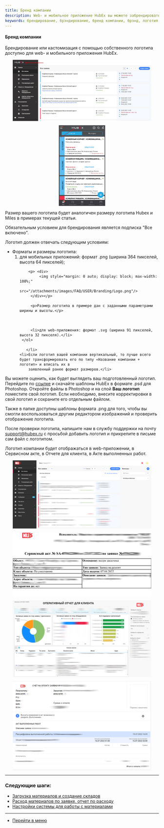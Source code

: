 ```yaml
---
title: Бренд компании
description: Web- и мобильное приложение HubEx вы можете забрендировать с помощью собственного логотипа. Обязательным условием для использования собственного логотипа является подписка PROFI. Для того, чтобы добавить логоитип вашей компании, напишите нам в службу поддержки на почту support@hubex.ru с просьбой добавить логотип.
keywords: брендирование, брэндирование, бренд компании, брэнд, логотип, свой логотип, собственный логотип, hubex, хабекс, хубекс, хабикс
---
```


#### Бренд компании
<html>
<meta charset="utf-8">

</html>
<body>
<p>Брендирование или кастомизация с помощью собственного логотипа доступно для web- и мобильного приложения HubEx.</p>
 <p> <div>
             <img style="margin: 0 auto; display: block; max-width: 90%;"
                  src="/attachments/images/FAQ/USER/Branding/LogoMain.jpg"/>
         </div></p>
          <p> <div>
             <img style="margin: 0 auto; display: block; max-width: 30%;"
                  src="/attachments/images/FAQ/USER/Branding/LogoMob.jpg"/>
         </div></p>
<p>Размер вашего логотипа будет аналогичен размеру логотипа Hubex и Miles в примерах текущей статьи. </p>
<p> Обязательным условием для
    брендирования является подписка "Все включено". </p>


<p>Логотип должен отвечать следующим условиям:</p>
<ul>
    <li>Форматы и размеры логотипа:
     <ol>
         <li>для мобильных приложений: формат .png (ширина 364 пикселей, высота 64 пикселей);</li>
        
        <p> <div>
             <img style="margin: 0 auto; display: block; max-width: 100%;"
                  src="/attachments/images/FAQ/USER/Branding/Logo.png"/>
         </div></p>

         <p>Размер логотипа в примере дан с заданными параметрами ширины и высоты.</p>



         <li>для web-приложения: формат .svg (ширина 91 пикселей, высота 32 пикселя).</li>
     </ol>

       </li>
    <li>Если логотип вашей компании вертикальный, то лучше всего будет трансформировать его по типу «Название компании + логотип» и вписать их в
        заявленный ранее формат размеров.</li>

        
</ul>

<p>Вы можете оценить, как будет выглядеть ваш подготовленный логотип. Перейдите по <a href="https://smartsrv.sharepoint.com/:f:/s/HubEx/EmsLh1U4t0VKkrOSXJC_yYABeSPNNbR9qOtBboZOlva20w?e=2ZNokp" target="_blank">ссылке</a> и скачайте шаблоны HubEx в формате .psd для Photoshop. Откройте файлы в Photoshop и на слой <strong>Ваш логотип</strong> поместите свой логотип. Если необходимо, внесите корректировки в свой логотип и сохраните его отдельным файлом.</p>
 <p>Также в папке доступны шаблоны формата .png для того, чтобы вы смогли воспользоваться другим редактором изображений и проверить отображение логотипа.</p> 
 <p>После проверки логотипа, напишите нам в службу поддержки на почту <a
        href="mailto:support@hubex.ru" target="_blank" rel="noopener">
    support@hubex.ru</a> с просьбой добавить логотип и прикрепите в письме сам файл с логотипом.</p>

<p>Логотип компании будет отображаться в web-приложении, в Сервисном акте, в Отчете для клиента, в Акте выполненных работ. </p>
    <p> <div>
             <img style="margin: 0 auto; display: block; max-width: 90%;"
                  src="/attachments/images/FAQ/USER/Branding/Tickets.jpg"/>
         </div></p>
    <p> <div>
             <img style="margin: 0 auto; display: block; max-width: 90%;"
                  src="/attachments/images/FAQ/USER/Branding/Act.jpg"/>
         </div></p>
             <p> <div>
             <img style="margin: 0 auto; display: block; max-width: 90%;"
                  src="/attachments/images/FAQ/USER/Branding/Analytics.jpg"/>
         </div></p>
             <p> <div>
             <img style="margin: 0 auto; display: block; max-width: 90%;"
                  src="/attachments/images/FAQ/USER/Branding/Check.jpg"/>
         </div></p>

         

</body>

___
### Следующие шаги:
- [Загрузка материалов и создание складов](./Materials.md)
- [Расход материалов по заявке, отчет по расходу](./Withdrawals.md)
- [Настройки системы для работы с материалами](./SettingsWithMaterials.md)


___
- [Перейти в меню](http://wiki.hubex.ru)
